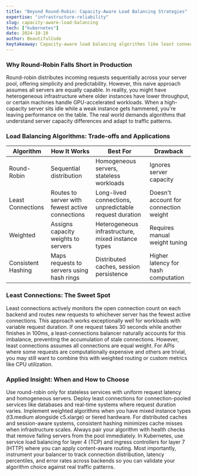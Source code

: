 ```yaml
---
title: "Beyond Round-Robin: Capacity-Aware Load Balancing Strategies"
expertise: "infrastructure-reliability"
slug: capacity-aware-load-balancing
tech: ["kubernetes"]
date: 2024-10-10
author: BeautifulCode
keytakeaway: Capacity-aware load balancing algorithms like least connections and weighted routing significantly outperform naive round-robin distribution in production environments with heterogeneous infrastructure or variable request patterns.
---
```


### Why Round-Robin Falls Short in Production

Round-robin distributes incoming requests sequentially across your server pool, offering simplicity and predictability. However, this naive approach assumes all servers are equally capable. In reality, you might have heterogeneous infrastructure where older instances have lower throughput, or certain machines handle GPU-accelerated workloads. When a high-capacity server sits idle while a weak instance gets hammered, you're leaving performance on the table. The real world demands algorithms that understand server capacity differences and adapt to traffic patterns.

### Load Balancing Algorithms: Trade-offs and Applications

| Algorithm | How It Works | Best For | Drawback |
|-----------|-------------|---------|---------|
| Round-Robin | Sequential distribution | Homogeneous servers, stateless workloads | Ignores server capacity |
| Least Connections | Routes to server with fewest active connections | Long-lived connections, unpredictable request duration | Doesn't account for connection weight |
| Weighted | Assigns capacity weights to servers | Heterogeneous infrastructure, mixed instance types | Requires manual weight tuning |
| Consistent Hashing | Maps requests to servers using hash rings | Distributed caches, session persistence | Higher latency for hash computation |

### Least Connections: The Sweet Spot

Least connections actively monitors the open connection count on each backend and routes new requests to whichever server has the fewest active connections. This approach works exceptionally well for workloads with variable request duration. If one request takes 30 seconds while another finishes in 100ms, a least-connections balancer naturally accounts for this imbalance, preventing the accumulation of stale connections. However, least connections assumes all connections are equal weight. For APIs where some requests are computationally expensive and others are trivial, you may still want to combine this with weighted routing or custom metrics like CPU utilization.

### Applied Insight: When and How to Choose

Use round-robin only for stateless services with uniform request latency and homogeneous servers. Deploy least connections for connection-pooled services like databases and real-time systems where request duration varies. Implement weighted algorithms when you have mixed instance types (t3.medium alongside c5.xlarge) or tiered hardware. For distributed caches and session-aware systems, consistent hashing minimizes cache misses when infrastructure scales. Always pair your algorithm with health checks that remove failing servers from the pool immediately. In Kubernetes, use service load balancing for layer 4 (TCP) and ingress controllers for layer 7 (HTTP) where you can apply content-aware routing. Most importantly, instrument your balancer to track connection distribution, latency percentiles, and error rates across backends so you can validate your algorithm choice against real traffic patterns.
